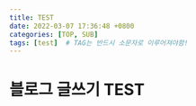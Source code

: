 ```yaml
---
title: TEST
date: 2022-03-07 17:36:48 +0800
categories: [TOP, SUB]
tags: [test]  # TAG는 반드시 소문자로 이루어져야함!
---
```


# 블로그 글쓰기 TEST